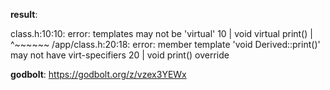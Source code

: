 **result**:
 
class.h:10:10: error: templates may not be 'virtual'
   10 |     void virtual print()
      |          ^~~~~~~
/app/class.h:20:18: error: member template 'void Derived::print()' may not have virt-specifiers
   20 |     void print() override
 
**godbolt**: https://godbolt.org/z/vzex3YEWx